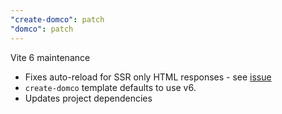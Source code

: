 ```yaml
---
"create-domco": patch
"domco": patch
---
```


Vite 6 maintenance

- Fixes auto-reload for SSR only HTML responses - see [issue](https://github.com/vitejs/vite/issues/19114)
- `create-domco` template defaults to use v6.
- Updates project dependencies
